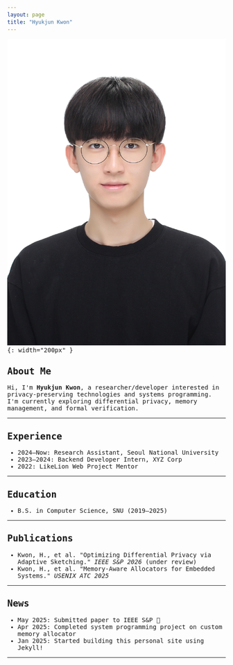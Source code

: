 ```yaml
---
layout: page
title: "Hyukjun Kwon"
---
```


<link href="https://fonts.googleapis.com/css2?family=Ubuntu+Mono&display=swap" rel="stylesheet">

<style>
body {
  font-family: 'Ubuntu Mono', monospace;
}

a {
  text-decoration: none;
}
</style>

![profile](assets/Hyukjun_Kwon.jpg){: width="200px" }

## About Me

Hi, I'm **Hyukjun Kwon**, a researcher/developer interested in privacy-preserving technologies and systems programming.  
I'm currently exploring differential privacy, memory management, and formal verification.

---

## Experience

- 2024–Now: Research Assistant, Seoul National University
- 2023–2024: Backend Developer Intern, XYZ Corp
- 2022: LikeLion Web Project Mentor

---

## Education

- B.S. in Computer Science, SNU (2019–2025)

---

## Publications

- Kwon, H., et al. "Optimizing Differential Privacy via Adaptive Sketching." _IEEE S&P 2026_ (under review)
- Kwon, H., et al. "Memory-Aware Allocators for Embedded Systems." _USENIX ATC 2025_

---

## News

- May 2025: Submitted paper to IEEE S&P 🎉
- Apr 2025: Completed system programming project on custom memory allocator
- Jan 2025: Started building this personal site using Jekyll!

---
